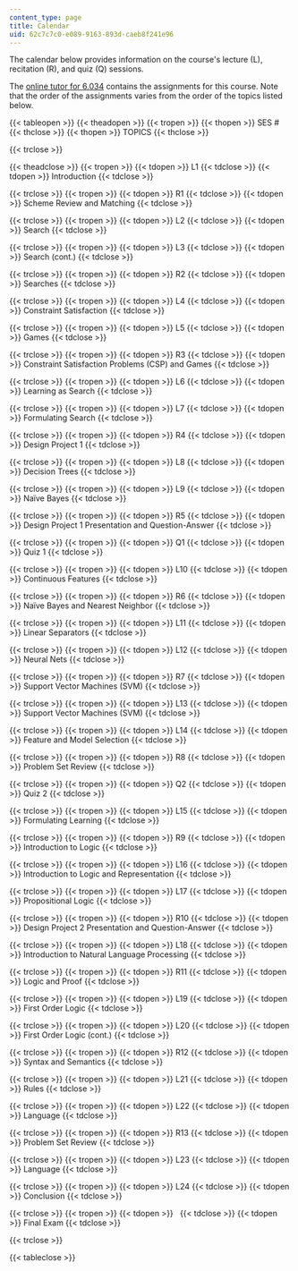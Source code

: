 ```yaml
---
content_type: page
title: Calendar
uid: 62c7c7c0-e089-9163-893d-caeb8f241e96
---
```


The calendar below provides information on the course's lecture (L), recitation (R), and quiz (Q) sessions.

The [online tutor for 6.034](http://icampus.mit.edu/?s=online+tutor+for+6.034) contains the assignments for this course. Note that the order of the assignments varies from the order of the topics listed below.

{{< tableopen >}}
{{< theadopen >}}
{{< tropen >}}
{{< thopen >}}
SES #
{{< thclose >}}
{{< thopen >}}
TOPICS
{{< thclose >}}

{{< trclose >}}

{{< theadclose >}}
{{< tropen >}}
{{< tdopen >}}
L1
{{< tdclose >}}
{{< tdopen >}}
Introduction
{{< tdclose >}}

{{< trclose >}}
{{< tropen >}}
{{< tdopen >}}
R1
{{< tdclose >}}
{{< tdopen >}}
Scheme Review and Matching
{{< tdclose >}}

{{< trclose >}}
{{< tropen >}}
{{< tdopen >}}
L2
{{< tdclose >}}
{{< tdopen >}}
Search
{{< tdclose >}}

{{< trclose >}}
{{< tropen >}}
{{< tdopen >}}
L3
{{< tdclose >}}
{{< tdopen >}}
Search (cont.)
{{< tdclose >}}

{{< trclose >}}
{{< tropen >}}
{{< tdopen >}}
R2
{{< tdclose >}}
{{< tdopen >}}
Searches
{{< tdclose >}}

{{< trclose >}}
{{< tropen >}}
{{< tdopen >}}
L4
{{< tdclose >}}
{{< tdopen >}}
Constraint Satisfaction
{{< tdclose >}}

{{< trclose >}}
{{< tropen >}}
{{< tdopen >}}
L5
{{< tdclose >}}
{{< tdopen >}}
Games
{{< tdclose >}}

{{< trclose >}}
{{< tropen >}}
{{< tdopen >}}
R3
{{< tdclose >}}
{{< tdopen >}}
Constraint Satisfaction Problems (CSP) and Games
{{< tdclose >}}

{{< trclose >}}
{{< tropen >}}
{{< tdopen >}}
L6
{{< tdclose >}}
{{< tdopen >}}
Learning as Search
{{< tdclose >}}

{{< trclose >}}
{{< tropen >}}
{{< tdopen >}}
L7
{{< tdclose >}}
{{< tdopen >}}
Formulating Search
{{< tdclose >}}

{{< trclose >}}
{{< tropen >}}
{{< tdopen >}}
R4
{{< tdclose >}}
{{< tdopen >}}
Design Project 1
{{< tdclose >}}

{{< trclose >}}
{{< tropen >}}
{{< tdopen >}}
L8
{{< tdclose >}}
{{< tdopen >}}
Decision Trees
{{< tdclose >}}

{{< trclose >}}
{{< tropen >}}
{{< tdopen >}}
L9
{{< tdclose >}}
{{< tdopen >}}
Naïve Bayes
{{< tdclose >}}

{{< trclose >}}
{{< tropen >}}
{{< tdopen >}}
R5
{{< tdclose >}}
{{< tdopen >}}
Design Project 1 Presentation and Question-Answer
{{< tdclose >}}

{{< trclose >}}
{{< tropen >}}
{{< tdopen >}}
Q1
{{< tdclose >}}
{{< tdopen >}}
Quiz 1
{{< tdclose >}}

{{< trclose >}}
{{< tropen >}}
{{< tdopen >}}
L10
{{< tdclose >}}
{{< tdopen >}}
Continuous Features
{{< tdclose >}}

{{< trclose >}}
{{< tropen >}}
{{< tdopen >}}
R6
{{< tdclose >}}
{{< tdopen >}}
Naïve Bayes and Nearest Neighbor
{{< tdclose >}}

{{< trclose >}}
{{< tropen >}}
{{< tdopen >}}
L11
{{< tdclose >}}
{{< tdopen >}}
Linear Separators
{{< tdclose >}}

{{< trclose >}}
{{< tropen >}}
{{< tdopen >}}
L12
{{< tdclose >}}
{{< tdopen >}}
Neural Nets
{{< tdclose >}}

{{< trclose >}}
{{< tropen >}}
{{< tdopen >}}
R7
{{< tdclose >}}
{{< tdopen >}}
Support Vector Machines (SVM)
{{< tdclose >}}

{{< trclose >}}
{{< tropen >}}
{{< tdopen >}}
L13
{{< tdclose >}}
{{< tdopen >}}
Support Vector Machines (SVM)
{{< tdclose >}}

{{< trclose >}}
{{< tropen >}}
{{< tdopen >}}
L14
{{< tdclose >}}
{{< tdopen >}}
Feature and Model Selection
{{< tdclose >}}

{{< trclose >}}
{{< tropen >}}
{{< tdopen >}}
R8
{{< tdclose >}}
{{< tdopen >}}
Problem Set Review
{{< tdclose >}}

{{< trclose >}}
{{< tropen >}}
{{< tdopen >}}
Q2
{{< tdclose >}}
{{< tdopen >}}
Quiz 2
{{< tdclose >}}

{{< trclose >}}
{{< tropen >}}
{{< tdopen >}}
L15
{{< tdclose >}}
{{< tdopen >}}
Formulating Learning
{{< tdclose >}}

{{< trclose >}}
{{< tropen >}}
{{< tdopen >}}
R9
{{< tdclose >}}
{{< tdopen >}}
Introduction to Logic
{{< tdclose >}}

{{< trclose >}}
{{< tropen >}}
{{< tdopen >}}
L16
{{< tdclose >}}
{{< tdopen >}}
Introduction to Logic and Representation
{{< tdclose >}}

{{< trclose >}}
{{< tropen >}}
{{< tdopen >}}
L17
{{< tdclose >}}
{{< tdopen >}}
Propositional Logic
{{< tdclose >}}

{{< trclose >}}
{{< tropen >}}
{{< tdopen >}}
R10
{{< tdclose >}}
{{< tdopen >}}
Design Project 2 Presentation and Question-Answer
{{< tdclose >}}

{{< trclose >}}
{{< tropen >}}
{{< tdopen >}}
L18
{{< tdclose >}}
{{< tdopen >}}
Introduction to Natural Language Processing
{{< tdclose >}}

{{< trclose >}}
{{< tropen >}}
{{< tdopen >}}
R11
{{< tdclose >}}
{{< tdopen >}}
Logic and Proof
{{< tdclose >}}

{{< trclose >}}
{{< tropen >}}
{{< tdopen >}}
L19
{{< tdclose >}}
{{< tdopen >}}
First Order Logic
{{< tdclose >}}

{{< trclose >}}
{{< tropen >}}
{{< tdopen >}}
L20
{{< tdclose >}}
{{< tdopen >}}
First Order Logic (cont.)
{{< tdclose >}}

{{< trclose >}}
{{< tropen >}}
{{< tdopen >}}
R12
{{< tdclose >}}
{{< tdopen >}}
Syntax and Semantics
{{< tdclose >}}

{{< trclose >}}
{{< tropen >}}
{{< tdopen >}}
L21
{{< tdclose >}}
{{< tdopen >}}
Rules
{{< tdclose >}}

{{< trclose >}}
{{< tropen >}}
{{< tdopen >}}
L22
{{< tdclose >}}
{{< tdopen >}}
Language
{{< tdclose >}}

{{< trclose >}}
{{< tropen >}}
{{< tdopen >}}
R13
{{< tdclose >}}
{{< tdopen >}}
Problem Set Review
{{< tdclose >}}

{{< trclose >}}
{{< tropen >}}
{{< tdopen >}}
L23
{{< tdclose >}}
{{< tdopen >}}
Language
{{< tdclose >}}

{{< trclose >}}
{{< tropen >}}
{{< tdopen >}}
L24
{{< tdclose >}}
{{< tdopen >}}
Conclusion
{{< tdclose >}}

{{< trclose >}}
{{< tropen >}}
{{< tdopen >}}
 
{{< tdclose >}}
{{< tdopen >}}
Final Exam
{{< tdclose >}}

{{< trclose >}}

{{< tableclose >}}